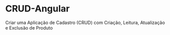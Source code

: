 # CRUD-Angular
Criar uma Aplicação de Cadastro (CRUD) com Criação, Leitura, Atualização e Exclusão de Produto
